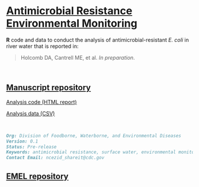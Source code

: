 # [Antimicrobial Resistance Environmental Monitoring](https://cdcgov.github.io/EMEL/manuscripts/river_ar/)

**R** code and data to conduct the analysis of antimicrobial-resistant *E. coli* in river water that is reported in:

> Holcomb DA, Cantrell ME, et al. *In preparation*.

<br />

## [Manuscript repository](https://github.com/CDCgov/EMEL/tree/main/manuscripts/river_ar)

[Analysis code (HTML report)]()

[Analysis data (CSV)]()

<br />


```md
Org: Division of Foodborne, Waterborne, and Environmental Diseases
Version: 0.1 
Status: Pre-release
Keywords: antimicrobial resistance, surface water, environmental monitoring, E. coli, whole-genome sequencing, spatial stream network model  
Contact Email: ncezid_shareit@cdc.gov
```

## [EMEL repository](https://github.com/CDCgov/EMEL/)
